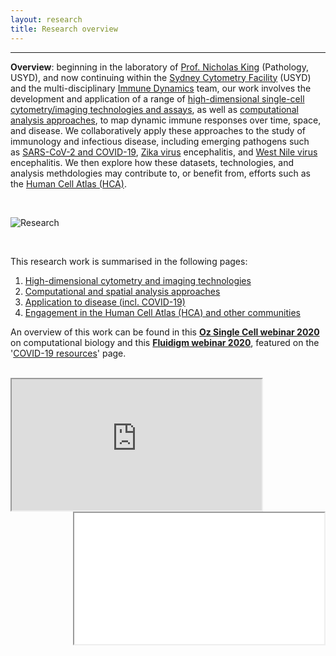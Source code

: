 ```yaml
---
layout: research
title: Research overview
---
```


---

**Overview**: beginning in the laboratory of [Prof. Nicholas King]() (Pathology, USYD), and now continuing within the [Sydney Cytometry Facility]() (USYD) and the multi-disciplinary [Immune Dynamics](https://immunedynamics.io/team/) team, our work involves the development and application of a range of [high-dimensional single-cell cytometry/imaging technologies and assays](https://tomashhurst.github.io/research/#high-dimensional-cytometry-and-imaging-technologies), as well as [computational analysis approaches](https://tomashhurst.github.io/research/#computational-analysis-approaches), to map dynamic immune responses over time, space, and disease. We collaboratively apply these approaches to the study of immunology and infectious disease, including emerging pathogens such as [SARS-CoV-2 and COVID-19](https://tomashhurst.github.io/research/#application-to-disease), [Zika virus](https://tomashhurst.github.io/research/#application-to-disease) encephalitis, and [West Nile virus](https://tomashhurst.github.io/research/#application-to-disease) encephalitis. We then explore how these datasets, technologies, and analysis methdologies may contribute to, or benefit from, efforts such as the [Human Cell Atlas (HCA)](http://humancellatlas.org/).

<br />

![Research](https://raw.githubusercontent.com/tomashhurst/tomashhurst.github.io/master/images/Research.png)

<br />

This research work is summarised in the following pages:
1. [High-dimensional cytometry and imaging technologies](https://immunedynamics.io/research/tech/)
2. [Computational and spatial analysis approaches](https://immunedynamics.io/research/analysis/)
3. [Application to disease (incl. COVID-19)](https://immunedynamics.io/research/disease/)
4. [Engagement in the Human Cell Atlas (HCA) and other communities](https://immunedynamics.io/research/communities/)

An overview of this work can be found in this **[Oz Single Cell webinar 2020](https://youtu.be/poEDERGXrQw?t=3151)** on computational biology and this **[Fluidigm webinar 2020](https://www.fluidigm.com/articles/presentation---mapping-dynamic-immunity-across-time-space-and-disease-state-using-high%E2%80%90dimensional-cytometry-technologies-and-analytics)**, featured on the '[COVID-19 resources](https://www.fluidigm.com/singlearticles/covid-19-resources)' page.

<br />

<div class="box">
  <div class="box">
    <iframe align="left" class="vidyard_iframe" src="https://www.youtube.com/embed/poEDERGXrQw?start=3151" width="400" height="210" scrolling="no" frameborder="10" margin="10" allowtransparency="true" allowfullscreen></iframe>
  </div>

  <div class="box">
   <iframe align="right" width="400" height="210" src="//play.vidyard.com/4A9gczgzSZrmMa2q5Tyuvf.html?" frameborder="10" margin="10" allow="accelerometer; autoplay; clipboard-write; encrypted-media; gyroscope; picture-in-picture" allowfullscreen></iframe>
  </div>
</div>

<br />
<br />
<br />
<br />
<br />
<br />
<br />
<br />
<br />
<br />
<br />
&nbsp;&nbsp;&nbsp;&nbsp;&nbsp;&nbsp;&nbsp;&nbsp;&nbsp;
